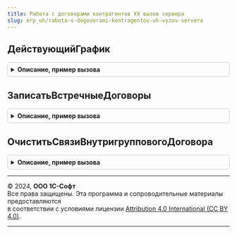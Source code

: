 ```yaml
---
title: Работа с договорами контрагентов УХ вызов сервера
slug: erp_uh/rabota-s-dogovorami-kontragentov-uh-vyzov-servera
---
```



## ДействующийГрафик
<details style="margin: 1em 0; padding: 0.5em; border: 1px solid #ccc; border-radius: 6px;">

<summary style="font-weight: bold; cursor: pointer;">Описание, пример вызова</summary>

```bsl

Функция ДействующийГрафик(Договор, Дата = Неопределено, Организация = Неопределено) Экспорт
```

Пример вызова
```bsl
Результат = РаботаСДоговорамиКонтрагентовУХВызовСервера.ДействующийГрафик(Договор, Дата, Организация);
```
</details>

## ЗаписатьВстречныеДоговоры
<details style="margin: 1em 0; padding: 0.5em; border: 1px solid #ccc; border-radius: 6px;">

<summary style="font-weight: bold; cursor: pointer;">Описание, пример вызова</summary>

```bsl

Процедура ЗаписатьВстречныеДоговоры(ПервыйДоговор, ВторойДоговор, Отказ = Ложь) Экспорт
```

Пример вызова
```bsl
РаботаСДоговорамиКонтрагентовУХВызовСервера.ЗаписатьВстречныеДоговоры(ПервыйДоговор, ВторойДоговор, Отказ);
```
</details>

## ОчиститьСвязиВнутригрупповогоДоговора
<details style="margin: 1em 0; padding: 0.5em; border: 1px solid #ccc; border-radius: 6px;">

<summary style="font-weight: bold; cursor: pointer;">Описание, пример вызова</summary>

```bsl

Процедура ОчиститьСвязиВнутригрупповогоДоговора(Договор) Экспорт
```

Пример вызова
```bsl
РаботаСДоговорамиКонтрагентовУХВызовСервера.ОчиститьСвязиВнутригрупповогоДоговора(Договор) 
```
</details>

---

© 2024, **ООО 1С-Софт**  
Все права защищены. Эта программа и сопроводительные материалы предоставляются  
в соответствии с условиями лицензии [Attribution 4.0 International (CC BY 4.0)](https://creativecommons.org/licenses/by/4.0/legalcode).

---
